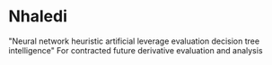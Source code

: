 # Nhaledi
"Neural network  heuristic artificial leverage evaluation decision tree intelligence" For contracted future derivative evaluation and analysis
